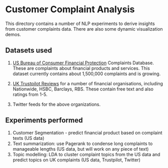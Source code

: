 # Customer Complaint Analysis
This directory contains a number of NLP experiments to derive insights from customer complaints data. There are also some dynamic visualization demos.

## Datasets used
1. [US Bureau of Consumer Financial Protection](https://catalog.data.gov/dataset/consumer-complaint-database) Complaints Database. These are complaints about financial products and services. This dataset currently contains about 1,500,000 complaints and is growing.

2. [UK Trustpilot Reviews](https://uk.trustpilot.com/) for a number of financial organisations, including Nationwide, HSBC, Barclays, RBS. These contain free text and also ratings from 1-5.

3. Twitter feeds for the above organizations.

## Experiments performed
1. Customer Segmentation - predict financial product based on complaint texts (US data)
2. Text summarization: use Pagerank to condense long complaints to manageable lengths (US data, but will work on any piece of text)
3. Topic modelling: LDA to cluster complaint topics from the US data and predict topics on UK complaints (US data, Trustpilot, Twitter) 
 


